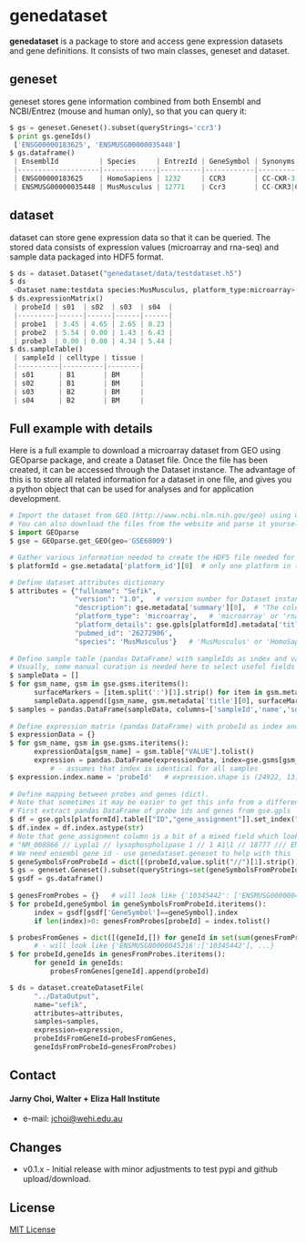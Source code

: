 genedataset
======
**genedataset** is a package to store and access gene expression datasets and gene definitions. It consists of two main classes, geneset and dataset.

## geneset
geneset stores gene information combined from both Ensembl and NCBI/Entrez (mouse and human only), so that you can query it:
```python
$ gs = geneset.Geneset().subset(queryStrings='ccr3')
$ print gs.geneIds()
 ['ENSG00000183625', 'ENSMUSG00000035448']
$ gs.dataframe()
 | EnsemblId          | Species     | EntrezId | GeneSymbol | Synonyms                     | Description                      | MedianTranscriptLength | Orthologue              |
 |--------------------|-------------|----------|------------|------------------------------|----------------------------------|------------------------|-------------------------|
 | ENSG00000183625    | HomoSapiens | 1232     | CCR3       | CC-CKR-3|CD193|CKR3|CMKBR3   | chemokine (C-C motif),receptor 3 | 1242.5                 | ENSMUSG00000035448:Ccr3 |
 | ENSMUSG00000035448 | MusMusculus | 12771    | Ccr3       | CC-CKR3|CKR3|Cmkbr1l2|Cmkbr3 | chemokine (C-C motif),receptor 3 | 3273                   | ENSG00000183625:CCR3    |
```

## dataset
dataset can store gene expression data so that it can be queried. The stored data consists of expression values (microarray and rna-seq) and sample data packaged into HDF5 format.
```python
$ ds = dataset.Dataset("genedataset/data/testdataset.h5")
$ ds
 <Dataset name:testdata species:MusMusculus, platform_type:microarray>
$ ds.expressionMatrix()
 | probeId | s01  | s02  | s03  | s04  |
 |---------|------|------|------|------|
 | probe1  | 3.45 | 4.65 | 2.65 | 8.23 |
 | probe2  | 5.54 | 0.00 | 1.43 | 6.43 |
 | probe3  | 0.00 | 0.00 | 4.34 | 5.44 |
$ ds.sampleTable()
 | sampleId | celltype | tissue |
 |----------|----------|--------|
 | s01      | B1       | BM     |
 | s02      | B1       | BM     |
 | s03      | B2       | BM     |
 | s04      | B2       | BM     |
```

## Full example with details
Here is a full example to download a microarray dataset from GEO using GEOparse package, and create a Dataset file.
Once the file has been created, it can be accessed through the Dataset instance. The advantage of this is to store
all related information for a dataset in one file, and gives you a python object that can be used for analyses and 
for application development.
```python
# Import the dataset from GEO (http://www.ncbi.nlm.nih.gov/geo) using GEOparse.
# You can also download the files from the website and parse it yourself.
$ import GEOparse
$ gse = GEOparse.get_GEO(geo='GSE68009')

# Gather various information needed to create the HDF5 file needed for Dataset instance
$ platformId = gse.metadata['platform_id'][0]  # only one platform in this dataset: 'GPL6246'

# Define dataset attributes dictionary 
$ attributes = {"fullname": "Sefik",
                "version": "1.0",   # version number for Dataset instance (customise for individual preference)
                "description": gse.metadata['summary'][0],  # "The colonic lamina propria contains..."
                "platform_type": 'microarray',   # 'microarray' or 'rna-seq'
                "platform_details": gse.gpls[platformId].metadata['title'][0],
                "pubmed_id": '26272906',
                "species": 'MusMusculus'}   # 'MusMusculus' or 'HomoSapiens'
    
# Define sample table (pandas DataFrame) with sampleIds as index and various sample groups as columns.
# Usually, some manual curation is needed here to select useful fields from metadata.
$ sampleData = []
$ for gsm_name, gsm in gse.gsms.iteritems():
	  surfaceMarkers = [item.split(':')[1].strip() for item in gsm.metadata['characteristics_ch1'] if item.startswith('phenotype markers')][0]
	  sampleData.append([gsm_name, gsm.metadata['title'][0], surfaceMarkers])
$ samples = pandas.DataFrame(sampleData, columns=['sampleId','name','surfaceMarkers']).set_index('sampleId')
    
# Define expression matrix (pandas DataFrame) with probeId as index and sampleIds as columns
$ expressionData = {}
$ for gsm_name, gsm in gse.gsms.iteritems():
	  expressionData[gsm_name] = gsm.table["VALUE"].tolist()
	  expression = pandas.DataFrame(expressionData, index=gse.gsms[gsm_name].table["ID_REF"].astype(str))  # ID_REF column looks like integers
		  # - assumes that index is identical for all samples
$ expression.index.name = 'probeId'   # expression.shape is (24922, 13)
    
# Define mapping between probes and genes (dict).
# Note that sometimes it may be easier to get this info from a different source, such as vendor website.
# First extract pandas DataFrame of probe ids and genes from gse.gpls
$ df = gse.gpls[platformId].table[["ID","gene_assignment"]].set_index("ID")
$ df.index = df.index.astype(str)
# Note that gene_assignment column is a bit of a mixed field which looks like this:
# "NM_008866 // Lypla1 // lysophospholipase 1 // 1 A1|1 // 18777 /// ENSMUST00000027036 // Lypla1 // lysophospholipase 1 // 1 A1|1 // 18777 /// BC013536 // Lypla1 // lysophospholipase 1 // 1 A1|1 // 18777"
# We need ensembl gene id - use genedataset.geneset to help with this
$ geneSymbolsFromProbeId = dict([(probeId,value.split("//")[1].strip()) for probeId,value in df["gene_assignment"].iteritems() if probeId in expression.index])
$ gs = geneset.Geneset().subset(queryStrings=set(geneSymbolsFromProbeId.values()), searchColumns=["GeneSymbol"], caseSensitive=True, matchSubstring=False)
$ gsdf = gs.dataframe()
    
$ genesFromProbes = {}   # will look like {'10345442': ['ENSMUSG00000045216'], ...}
$ for probeId,geneSymbol in geneSymbolsFromProbeId.iteritems():
	  index = gsdf[gsdf['GeneSymbol']==geneSymbol].index
	  if len(index)>0: genesFromProbes[probeId] = index.tolist()

$ probesFromGenes = dict([(geneId,[]) for geneId in set(sum(genesFromProbes.values(),[]))])
	  # - will look like {'ENSMUSG00000045216':['10345442'], ...}
$ for probeId,geneIds in genesFromProbes.iteritems():
	  for geneId in geneIds:
		  probesFromGenes[geneId].append(probeId)

$ ds = dataset.createDatasetFile(
	  "../DataOutput",
	  name="sefik", 
	  attributes=attributes, 
	  samples=samples,
	  expression=expression, 
	  probeIdsFromGeneId=probesFromGenes,
	  geneIdsFromProbeId=genesFromProbes)
```

## Contact
#### Jarny Choi, Walter + Eliza Hall Institute
* e-mail: jchoi@wehi.edu.au

## Changes 
* v0.1.x - Initial release with minor adjustments to test pypi and github upload/download.

## License
[MIT License](LICENSE.txt)

